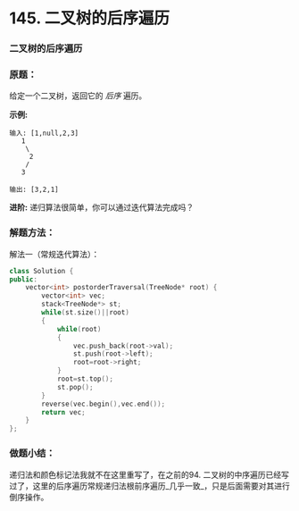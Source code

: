 # 145. 二叉树的后序遍历

### 二叉树的后序遍历

### 原题：

给定一个二叉树，返回它的 _后序_ 遍历。

**示例:**

```
输入: [1,null,2,3]  
   1
    \
     2
    /
   3 

输出: [3,2,1]
```

**进阶:** 递归算法很简单，你可以通过迭代算法完成吗？

### 解题方法：

解法一（常规迭代算法）：

```cpp
class Solution {
public:
    vector<int> postorderTraversal(TreeNode* root) {
        vector<int> vec;
        stack<TreeNode*> st;
        while(st.size()||root)
        {
            while(root)
            {
                vec.push_back(root->val);
                st.push(root->left);
                root=root->right;
            }
            root=st.top();
            st.pop();
        }
        reverse(vec.begin(),vec.end());
        return vec;
    }
};
```

### 做题小结：

递归法和颜色标记法我就不在这里重写了，在之前的94. 二叉树的中序遍历已经写过了，这里的后序遍历常规递归法根前序遍历_几乎一致_，只是后面需要对其进行倒序操作。
